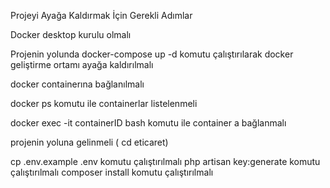 Projeyi Ayağa Kaldırmak İçin Gerekli Adımlar

Docker desktop kurulu olmalı

Projenin yolunda docker-compose up -d komutu çalıştırılarak docker geliştirme ortamı ayağa kaldırılmalı

docker containerına bağlanılmalı

docker ps komutu ile containerlar listelenmeli

docker exec -it containerID bash komutu ile container a bağlanmalı

projenin yoluna gelinmeli ( cd eticaret)

cp .env.example .env komutu çalıştırılmalı
php artisan key:generate komutu çalıştırılmalı
composer install komutu çalıştırılmalı
